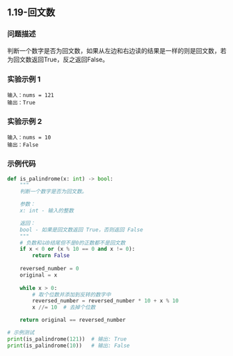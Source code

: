 ## 1.19-回文数

### 问题描述
判断一个数字是否为回文数，如果从左边和右边读的结果是一样的则是回文数，若为回文数返回True，反之返回False。

### 实验示例 1
```
输入：nums = 121
输出：True
```

### 实验示例 2

```
输入：nums = 10
输出：False
```

### 示例代码

```python
def is_palindrome(x: int) -> bool:
    """
    判断一个数字是否为回文数。

    参数：
    x: int - 输入的整数

    返回：
    bool - 如果是回文数返回 True，否则返回 False
    """
    # 负数和以0结尾但不是0的正数都不是回文数
    if x < 0 or (x % 10 == 0 and x != 0):
        return False
    
    reversed_number = 0
    original = x
    
    while x > 0:
        # 取个位数并添加到反转的数字中
        reversed_number = reversed_number * 10 + x % 10
        x //= 10  # 去掉个位数

    return original == reversed_number

# 示例测试
print(is_palindrome(121))  # 输出: True
print(is_palindrome(10))   # 输出: False
```

